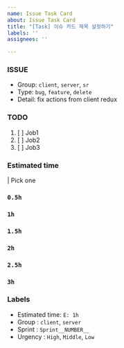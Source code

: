 ```yaml
---
name: Issue Task Card
about: Issue Task Card
title: "[Task] 이슈 카드 제목 설정하기"
labels: ''
assignees: ''

---
```


### ISSUE
- Group:  `client`, `server`, `sr`
- Type: `bug`, `feature`, `delete`
- Detail: fix actions from client redux

### TODO
1. [ ] Job1
1. [ ] Job2
1. [ ] Job3

### Estimated time
| Pick one
### `0.5h`
### `1h`
### `1.5h`
### `2h`
### `2.5h`
### `3h`

### Labels
- Estimated time: `E: 1h`
- Group : `client`, `server`
- Sprint : `Sprint__NUMBER__`
- Urgency : `High`, `Middle`, `Low`
